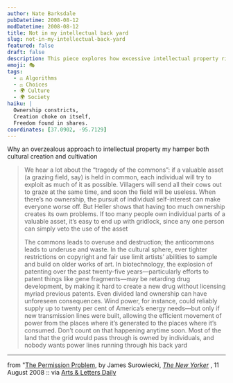 ```yaml
---
author: Nate Barksdale
pubDatetime: 2008-08-12
modDatetime: 2008-08-12
title: Not in my intellectual back yard
slug: not-in-my-intellectual-back-yard
featured: false
draft: false
description: This piece explores how excessive intellectual property rights can stifle creativity and innovation in various fields.
emoji: 🎭
tags:
  - ⚖️ Algorithms
  - ⚖️ Choices
  - 🌍 Culture
  - 🌍 Society
haiku: |
  Ownership constricts,  
  Creation choke on itself,  
  Freedom found in shares.
coordinates: [37.0902, -95.7129]
---
```


Why an overzealous approach to intellectual property my hamper both cultural creation and cultivation

> We hear a lot about the “tragedy of the commons”: if a valuable asset (a grazing field, say) is held in common, each individual will try to exploit as much of it as possible. Villagers will send all their cows out to graze at the same time, and soon the field will be useless. When there’s no ownership, the pursuit of individual self-interest can make everyone worse off. But Heller shows that having too much ownership creates its own problems. If too many people own individual parts of a valuable asset, it’s easy to end up with gridlock, since any one person can simply veto the use of the asset
>
> The commons leads to overuse and destruction; the anticommons leads to underuse and waste. In the cultural sphere, ever tighter restrictions on copyright and fair use limit artists’ abilities to sample and build on older works of art. In biotechnology, the explosion of patenting over the past twenty-five years—particularly efforts to patent things like gene fragments—may be retarding drug development, by making it hard to create a new drug without licensing myriad previous patents. Even divided land ownership can have unforeseen consequences. Wind power, for instance, could reliably supply up to twenty per cent of America’s energy needs—but only if new transmission lines were built, allowing the efficient movement of power from the places where it’s generated to the places where it’s consumed. Don’t count on that happening anytime soon. Most of the land that the grid would pass through is owned by individuals, and nobody wants power lines running through his back yard

---

from "[The Permission Problem](http://www.newyorker.com/talk/financial/2008/08/11/080811ta_talk_surowiecki), by James Surowiecki, _[The New Yorker](http://www.newyorker.com/)_ , 11 August 2008 :: via [Arts & Letters Daily](http://web.archive.org/web/20250203154508/https://www.aldaily.com/)
